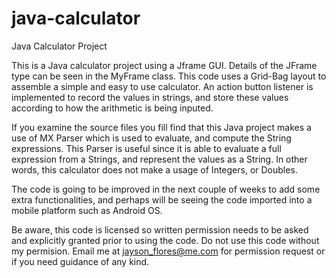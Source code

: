 # java-calculator

Java Calculator Project

This is a Java calculator project using a Jframe GUI. Details of the JFrame type can be seen
in the MyFrame class. This code uses a Grid-Bag layout to assemble a simple and easy to use calculator.
An action button listener is implemented to record the values in strings, and store these values according
to how the arithmetic is being inputed. 

If you examine the source files you fill find that this Java project makes a use of MX Parser which is used to evaluate, and compute the String expressions. This Parser is useful since it is able to evaluate a full expression from a Strings, and represent the values as a String. In other words,
this calculator does not make a usage of Integers, or Doubles. 

The code is going to be improved in the next couple of weeks to add some extra functionalities, and perhaps will be seeing 
the code imported into a mobile platform such as Android OS. 

Be aware, this code is licensed so written permission needs to be asked and explicitly granted prior to using the code. Do not use this 
code without my permision. Email me at jayson_flores@me.com for permission request or if you need guidance of any kind. 
